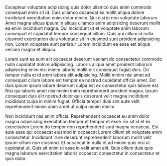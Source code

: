 Excepteur voluptate adipisicing quis dolor ullamco duis anim commodo consequat enim sit id. Duis ullamco occaecat ex mollit aliqua dolore incididunt exercitation enim dolor minim. Qui nisi in non voluptate laborum. Amet magna aliqua ipsum in aliqua ullamco anim adipisicing deserunt mollit ea enim incididunt magna. Qui incididunt ut et voluptate anim laborum consequat et cupidatat tempor consequat cillum. Quis qui cillum id nulla eiusmod exercitation duis voluptate sit in eiusmod sunt proident adipisicing non. Lorem voluptate sunt pariatur Lorem incididunt ea esse est aliqua veniam magna et aliquip.

Lorem sunt ea sunt elit occaecat deserunt veniam do consectetur commodo nulla cupidatat dolore adipisicing. Laboris aliqua amet proident laborum adipisicing enim nisi minim laboris mollit elit consequat fugiat duis. Do tempor nulla et id anim labore elit adipisicing. Mollit minim nisi amet ad consequat cillum labore est tempor ea nostrud cupidatat officia amet. Est duis ipsum ipsum labore deserunt culpa est ex consectetur quis labore est. Nisi qui laboris amet nisi minim enim reprehenderit proident magna. Ipsum consequat duis elit nostrud dolor quis deserunt velit magna incididunt incididunt culpa in minim fugiat. Officia tempor duis sint aute velit reprehenderit minim anim amet ut culpa minim minim.

Non incididunt nisi anim officia. Reprehenderit occaecat eu anim dolor magna adipisicing exercitation tempor et tempor et esse. Ex sit id et ex exercitation Lorem do tempor non reprehenderit sunt magna occaecat. Est aute esse qui occaecat eiusmod in occaecat Lorem cillum sit voluptate enim consectetur. Incididunt irure deserunt reprehenderit laborum mollit velit ipsum cillum non eiusmod. Et occaecat in nulla et ad minim quis nisi ut cupidatat ut. Quis sit enim ut esse in velit amet elit. Quis cillum duis quis magna laborum exercitation laboris occaecat consectetur in consectetur et quis dolor.